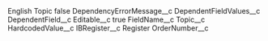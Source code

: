 <?xml version="1.0" encoding="UTF-8"?>
<CustomMetadata xmlns="http://soap.sforce.com/2006/04/metadata" xmlns:xsi="http://www.w3.org/2001/XMLSchema-instance" xmlns:xsd="http://www.w3.org/2001/XMLSchema">
    <label>English Topic</label>
    <protected>false</protected>
    <values>
        <field>DependencyErrorMessage__c</field>
        <value xsi:nil="true"/>
    </values>
    <values>
        <field>DependentFieldValues__c</field>
        <value xsi:nil="true"/>
    </values>
    <values>
        <field>DependentField__c</field>
        <value xsi:nil="true"/>
    </values>
    <values>
        <field>Editable__c</field>
        <value xsi:type="xsd:boolean">true</value>
    </values>
    <values>
        <field>FieldName__c</field>
        <value xsi:type="xsd:string">Topic__c</value>
    </values>
    <values>
        <field>HardcodedValue__c</field>
        <value xsi:nil="true"/>
    </values>
    <values>
        <field>IBRegister__c</field>
        <value xsi:type="xsd:string">Register</value>
    </values>
    <values>
        <field>OrderNumber__c</field>
        <value xsi:nil="true"/>
    </values>
</CustomMetadata>
